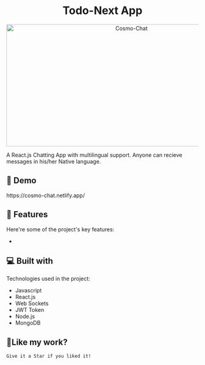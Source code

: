 <h1 align="center" id="title">Todo-Next App</h1>

<p align="center"><img src="https://socialify.git.ci/Hardik12c/Cosmo-Chat/image?language=1&owner=1&name=1&stargazers=1&theme=Light" alt="Cosmo-Chat" width="640" height="320" /></p>

<p id="description">
A React.js Chatting App with multilingual support. Anyone can recieve messages in his/her Native language.</p>

<h2>🚀 Demo</h2>
https://cosmo-chat.netlify.app/

<h2>🧐 Features</h2>

Here're some of the project's key features:

- 

<h2>💻 Built with</h2>

Technologies used in the project:

- Javascript
- React.js
- Web Sockets
- JWT Token
- Node.js
- MongoDB


<h2>💖Like my work?</h2>

    Give it a Star if you liked it!
